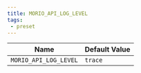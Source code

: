 ```yaml
---
title: MORIO_API_LOG_LEVEL
tags:
 - preset
---
```





<!-- MORIO_AUTO_GENERATED_CONTENT_STARTS - Manual changes made below will be overwritten -->
| Name | Default Value |
|------|---------------|
| `MORIO_API_LOG_LEVEL` | `trace` |
<!-- MORIO_AUTO_GENERATED_CONTENT_ENDS - Manual changes made above will be overwritten -->
